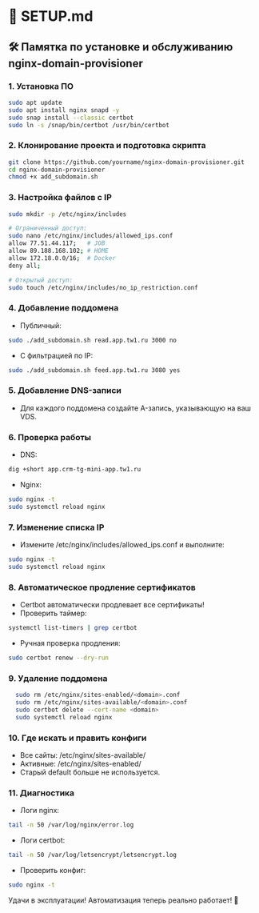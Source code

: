 # 📄 SETUP.md

## 🛠️ Памятка по установке и обслуживанию nginx-domain-provisioner

### 1. Установка ПО

```bash
sudo apt update
sudo apt install nginx snapd -y
sudo snap install --classic certbot
sudo ln -s /snap/bin/certbot /usr/bin/certbot
```

### 2. Клонирование проекта и подготовка скрипта

```bash
git clone https://github.com/yourname/nginx-domain-provisioner.git
cd nginx-domain-provisioner
chmod +x add_subdomain.sh
```

### 3. Настройка файлов с IP

```bash
sudo mkdir -p /etc/nginx/includes

# Ограниченный доступ:
sudo nano /etc/nginx/includes/allowed_ips.conf
allow 77.51.44.117;   # JOB
allow 89.188.168.102; # HOME
allow 172.18.0.0/16;  # Docker
deny all;

# Открытый доступ:
sudo touch /etc/nginx/includes/no_ip_restriction.conf
```

### 4. Добавление поддомена

- Публичный:

```bash
sudo ./add_subdomain.sh read.app.tw1.ru 3000 no
```

- С фильтрацией по IP:

```bash
sudo ./add_subdomain.sh feed.app.tw1.ru 3080 yes
```

### 5. Добавление DNS-записи

- Для каждого поддомена создайте A-запись, указывающую на ваш VDS.

### 6. Проверка работы

- DNS:

```bash
dig +short app.crm-tg-mini-app.tw1.ru
```

- Nginx:

```bash
sudo nginx -t
sudo systemctl reload nginx
```

### 7. Изменение списка IP

- Измените /etc/nginx/includes/allowed_ips.conf и выполните:

```bash
sudo nginx -t
sudo systemctl reload nginx
```

### 8. Автоматическое продление сертификатов

- Certbot автоматически продлевает все сертификаты!
- Проверить таймер:

```bash
systemctl list-timers | grep certbot
```

- Ручная проверка продления:

```bash
sudo certbot renew --dry-run
```

### 9. Удаление поддомена

```bash
  sudo rm /etc/nginx/sites-enabled/<domain>.conf
  sudo rm /etc/nginx/sites-available/<domain>.conf
  sudo certbot delete --cert-name <domain>
  sudo systemctl reload nginx
```

### 10. Где искать и править конфиги

- Все сайты: /etc/nginx/sites-available/
- Активные: /etc/nginx/sites-enabled/
- Старый default больше не используется.

### 11. Диагностика

- Логи nginx:

```bash
tail -n 50 /var/log/nginx/error.log
```

- Логи certbot:

```bash
tail -n 50 /var/log/letsencrypt/letsencrypt.log
```

- Проверить конфиг:

```bash
sudo nginx -t
```

Удачи в эксплуатации! Автоматизация теперь реально работает! 🚀
